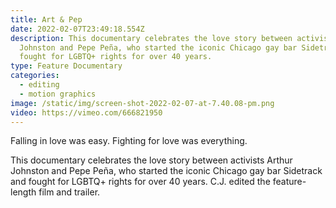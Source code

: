 ```yaml
---
title: Art & Pep
date: 2022-02-07T23:49:18.554Z
description: This documentary celebrates the love story between activists Arthur
  Johnston and Pepe Peña, who started the iconic Chicago gay bar Sidetrack and
  fought for LGBTQ+ rights for over 40 years.
type: Feature Documentary
categories:
  - editing
  - motion graphics
image: /static/img/screen-shot-2022-02-07-at-7.40.08-pm.png
video: https://vimeo.com/666821950
---
```

Falling in love was easy. Fighting for love was everything. 

This documentary celebrates the love story between activists Arthur Johnston and Pepe Peña, who started the iconic Chicago gay bar Sidetrack and fought for LGBTQ+ rights for over 40 years. C.J. edited the feature-length film and trailer.